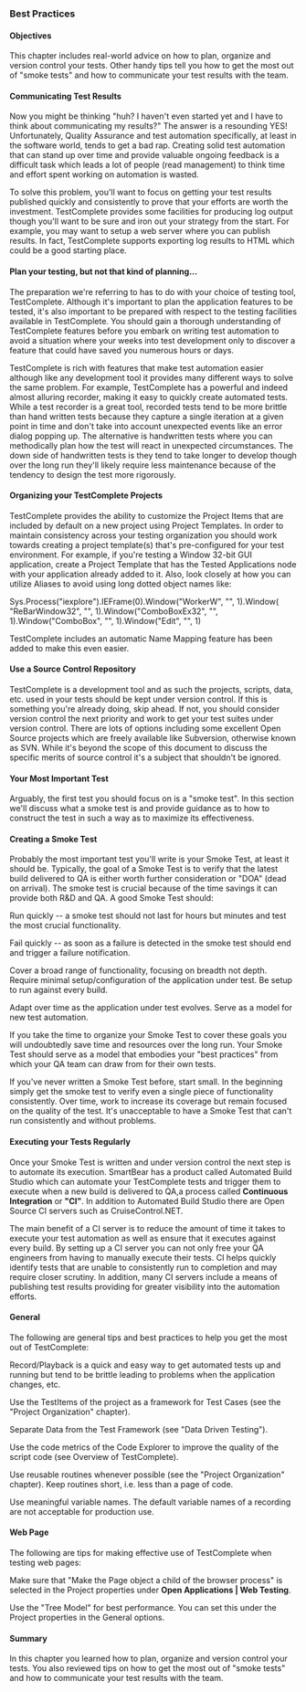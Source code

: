 ### Best Practices

#### Objectives

This chapter includes real-world advice on how to plan, organize and version control your tests. Other handy tips tell you how to get the most out of \"smoke tests\" and how to communicate your test results with the team.

#### Communicating Test Results

Now you might be thinking \"huh? I haven\'t even started yet and I have to think about communicating my results?\" The answer is a resounding YES! Unfortunately, Quality Assurance and test automation specifically, at least in the software world, tends to get a bad rap. Creating solid test automation that can stand up over time and provide valuable ongoing feedback is a difficult task which leads a lot of people (read management) to think time and effort spent working on automation is wasted.

To solve this problem, you'll want to focus on getting your test results published quickly and consistently to prove that your efforts are worth the investment. TestComplete provides some facilities for producing log output though you'll want to be sure and iron out your strategy from the start. For example, you may want to setup a web server where you can publish results. In fact, TestComplete supports exporting log results to HTML which could be a good starting place.

#### Plan your testing, but not that kind of planning\...

The preparation we\'re referring to has to do with your choice of testing tool, TestComplete. Although it\'s important to plan the application features to be tested, it\'s also important to be prepared with respect to the testing facilities available in TestComplete. You should gain a thorough understanding of TestComplete features before you embark on writing test automation to avoid a situation where your weeks into test development only to discover a feature that could have saved you numerous hours or days.

TestComplete is rich with features that make test automation easier although like any development tool it provides many different ways to solve the same problem. For example, TestComplete has a powerful and indeed almost alluring recorder, making it easy to quickly create automated tests. While a test recorder is a great tool, recorded tests tend to be more brittle than hand written tests because they capture a single iteration at a given point in time and don\'t take into account unexpected events like an error dialog popping up. The alternative is handwritten tests where you can methodically plan how the test will react in unexpected circumstances. The down side of handwritten tests is they tend to take longer to develop though over the long run they\'ll likely require less maintenance because of the tendency to design the test more rigorously.

#### Organizing your TestComplete Projects

TestComplete provides the ability to customize the Project Items that are included by default on a new project using Project Templates. In order to maintain consistency across your testing organization you should work towards creating a project template(s) that\'s pre-configured for your test environment. For example, if you\'re testing a Window 32-bit GUI application, create a Project Template that has the Tested Applications node with your application already added to it. Also, look closely at how you can utilize Aliases to avoid using long dotted object names like:

Sys.Process(\"iexplore\").IEFrame(0).Window(\"WorkerW\", \"\", 1).Window( \"ReBarWindow32\", \"\", 1).Window(\"ComboBoxEx32\", \"\", 1).Window(\"ComboBox\", \"\", 1).Window(\"Edit\", \"\", 1)

TestComplete includes an automatic Name Mapping feature has been added to make this even easier.

#### Use a Source Control Repository

TestComplete is a development tool and as such the projects, scripts, data, etc. used in your tests should be kept under version control. If this is something you\'re already doing, skip ahead. If not, you should consider version control the next priority and work to get your test suites under version control. There are lots of options including some excellent Open Source projects which are freely available like Subversion, otherwise known as SVN. While it\'s beyond the scope of this document to discuss the specific merits of source control it\'s a subject that shouldn\'t be ignored.

#### Your Most Important Test

Arguably, the first test you should focus on is a \"smoke test\". In this section we\'ll discuss what a smoke test is and provide guidance as to how to construct the test in such a way as to maximize its effectiveness.

#### Creating a Smoke Test

Probably the most important test you\'ll write is your Smoke Test, at least it should be. Typically, the goal of a Smoke Test is to verify that the latest build delivered to QA is either worth further consideration or \"DOA\" (dead on arrival). The smoke test is crucial because of the time savings it can provide both R&D and QA. A good Smoke Test should:

Run quickly \-- a smoke test should not last for hours but minutes and test the most crucial functionality.

Fail quickly \-- as soon as a failure is detected in the smoke test should end and trigger a failure notification.

Cover a broad range of functionality, focusing on breadth not depth.
Require minimal setup/configuration of the application under test. Be setup to run against every build.

Adapt over time as the application under test evolves. Serve as a model for new test automation.

If you take the time to organize your Smoke Test to cover these goals you will undoubtedly save time and resources over the long run. Your Smoke Test should serve as a model that embodies your \"best practices\" from which your QA team can draw from for their own tests.

If you\'ve never written a Smoke Test before, start small. In the beginning simply get the smoke test to verify even a single piece of functionality consistently. Over time, work to increase its coverage but remain focused on the quality of the test. It\'s unacceptable to have a Smoke Test that can\'t run consistently and without problems.

#### Executing your Tests Regularly

Once your Smoke Test is written and under version control the next step is to automate its execution. SmartBear has a product called Automated Build Studio which can automate your TestComplete tests and trigger them to execute when a new build is delivered to QA,a process called **Continuous Integration** or **\"CI\"**. In addition to Automated Build Studio there are Open Source CI servers such as CruiseControl.NET.

The main benefit of a CI server is to reduce the amount of time it takes to execute your test automation as well as ensure that it executes against every build. By setting up a CI server you can not only free your QA engineers from having to manually execute their tests. CI helps quickly identify tests that are unable to consistently run to completion and may require closer scrutiny. In addition, many CI servers include a means of publishing test results providing for greater visibility into the automation efforts.

#### General

The following are general tips and best practices to help you get the most out of TestComplete:

Record/Playback is a quick and easy way to get automated tests up and running but tend to be brittle leading to problems when the application changes, etc.

Use the TestItems of the project as a framework for Test Cases (see the \"Project Organization\" chapter).

Separate Data from the Test Framework (see \"Data Driven Testing\").

Use the code metrics of the Code Explorer to improve the quality of the script code (see Overview of TestComplete).

Use reusable routines whenever possible (see the \"Project Organization\" chapter). Keep routines short, i.e. less than a page of code.

Use meaningful variable names. The default variable names of a recording are not acceptable for production use.

#### Web Page

The following are tips for making effective use of TestComplete when testing web pages:

Make sure that \"Make the Page object a child of the browser process\" is selected in the Project properties under **Open Applications \| Web Testing**.

Use the \"Tree Model\" for best performance. You can set this under the Project properties in the General options.

#### Summary

In this chapter you learned how to plan, organize and version control your tests. You also reviewed tips on how to get the most out of \"smoke tests\" and how to communicate your test results with the team.